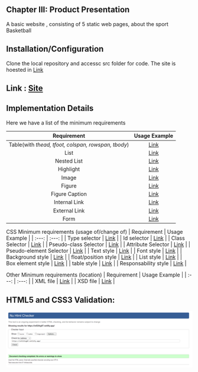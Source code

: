 ## Chapter III: Product Presentation

A basic website , consisting of 5 static web pages, about the sport Basketball

## Installation/Configuration

Clone the local repository and accessc src folder for code. The site is hoested in [Link](https://Netlify.com)

## Link : [Site](https://www.inf23tig07.netlify.app)


## Implementation Details

Here we have a list of the minimum requirements

| Requirement | Usage Example |
| :---: | :---: |
| Table(with _thead, tfoot, colspan, rowspan, tbody_) |    [Link](https://github.com/inf23tig07/inf23tig07/blob/main/src/regras.html#L47)   |
| List |    [Link](https://github.com/inf23tig22x/inf23tig22/blob/main/equipment.html#L139)   |
| Nested List |    [Link](https://github.com/inf23tig22x/inf23tig22/blob/main/equipment.html#L141)   |
| Highlight |    [Link](https://github.com/inf23tig22x/inf23tig22/blob/main/index.html#L43)    |
| Image |   [Link](https://github.com/exemploTrabalho/report_inf-ti/blob/aa7b883c6c0da01d3480c941f7bbdcaa1adf0f12/src/index.html#L11)    |
| Figure |   [Link](https://github.com/inf23tig22x/inf23tig22/blob/main/index.html#L46)    |
| Figure Caption |    [Link](https://github.com/inf23tig22x/inf23tig22/blob/main/index.html#L48)   |
| Internal Link |    [Link](https://github.com/inf23tig22x/inf23tig22/blob/main/index.html#L23)   |
| External Link |    [Link](https://github.com/inf23tig22x/inf23tig22/blob/main/index.html#L80)   |
| Form |    [Link](https://github.com/inf23tig22x/inf23tig22/blob/a8ae59798268afb19ad90682a3b4092046c7db08/contact.html#L36)   |

CSS Minimum requirements (usage of/change of)
| Requirement | Usage Example |
| :---: | :---: |
| Type selector |    [Link](https://github.com/inf23tig22x/inf23tig22/blob/72c8b209d3b1c3ef6bf052097607ccc406b2cd84/style.css#L15)   |
| Id selector |    [Link](https://github.com/inf23tig22x/inf23tig22/blob/72c8b209d3b1c3ef6bf052097607ccc406b2cd84/style.css#L180)   |
| Class Selector |    [Link](https://github.com/inf23tig22x/inf23tig22/blob/72c8b209d3b1c3ef6bf052097607ccc406b2cd84/style.css#L226)   |
| Pseudo-class Selector |    [Link](https://github.com/inf23tig22x/inf23tig22/blob/72c8b209d3b1c3ef6bf052097607ccc406b2cd84/style.css#L331)   |
| Attribute Selector |    [Link](https://github.com/inf23tig22x/inf23tig22/blob/72c8b209d3b1c3ef6bf052097607ccc406b2cd84/style.css#L409)   |
| Pseudo-element Selector |    [Link](https://github.com/inf23tig22x/inf23tig22/blob/72c8b209d3b1c3ef6bf052097607ccc406b2cd84/style.css#L72)   |
| Text style |    [Link](https://github.com/inf23tig22x/inf23tig22/blob/72c8b209d3b1c3ef6bf052097607ccc406b2cd84/style.css#L256)   |
| Font style |    [Link](https://github.com/inf23tig22x/inf23tig22/blob/72c8b209d3b1c3ef6bf052097607ccc406b2cd84/style.css#L11)   |
| Background style |    [Link](https://github.com/inf23tig22x/inf23tig22/blob/72c8b209d3b1c3ef6bf052097607ccc406b2cd84/style.css#L17)   |
| float/position style |    [Link](https://github.com/inf23tig22x/inf23tig22/blob/72c8b209d3b1c3ef6bf052097607ccc406b2cd84/style.css#L21)   |
| List style |    [Link](https://github.com/inf23tig22x/inf23tig22/blob/72c8b209d3b1c3ef6bf052097607ccc406b2cd84/style.css#L387)   |
| Box element style |    [Link](https://github.com/inf23tig22x/inf23tig22/blob/72c8b209d3b1c3ef6bf052097607ccc406b2cd84/style.css#L166)   |
| table style |    [Link](https://github.com/inf23tig22x/inf23tig22/blob/72c8b209d3b1c3ef6bf052097607ccc406b2cd84/style.css#L340)   |
| Responsability style |    [Link](https://github.com/inf23tig22x/inf23tig22/blob/72c8b209d3b1c3ef6bf052097607ccc406b2cd84/style.css#L444)   |

Other Minimum requirements (location)
| Requirement | Usage Example |
| :---: | :---: |
| XML file |    [Link](https://github.com/inf23tig22x/inf23tig22/blob/main/xml/inventario.xml)   |
| XSD file |    [Link](https://github.com/inf23tig22x/inf23tig22/blob/main/xml/validar.xsd)   |




## HTML5 and CSS3 Validation: 

![Validation](../img/W3.PNG)
